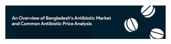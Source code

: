 ![An overview of Bangladesh's antibiotic drug market and common antibiotic price analysis](readme_glossaries/banner.png)
